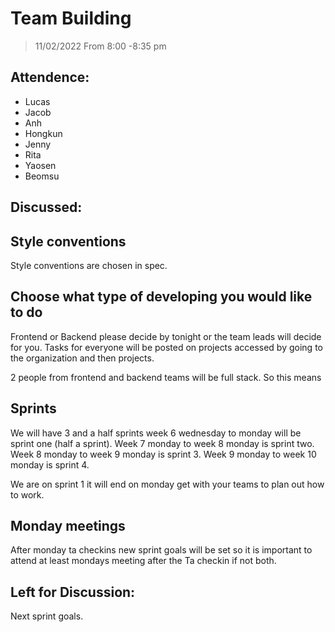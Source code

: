 
# Team Building
> 11/02/2022 From 8:00 -8:35 pm

## Attendence:

- Lucas
- Jacob
- Anh
- Hongkun
- Jenny
- Rita
- Yaosen
- Beomsu
## Discussed:

## Style conventions
Style conventions are chosen in spec. 

## Choose what type of developing you would like to do
Frontend or Backend please decide by tonight or the team leads will decide for you. Tasks for everyone will be posted on projects accessed by going to the organization and then projects.

2 people from frontend and backend teams will be full stack. So this means


## Sprints
We will have 3 and a half sprints week 6 wednesday to monday will be sprint one (half a sprint). Week 7 monday to week 8 monday is sprint two. Week 8 monday to week 9 monday is sprint 3. Week 9 monday to week 10 monday is sprint 4.

We are on sprint 1 it will end on monday get with your teams to plan out how to work.

## Monday meetings
After monday ta checkins new sprint goals will be set so it is important to attend at least mondays meeting after the Ta checkin if not both.
## Left for Discussion:
Next sprint goals.




